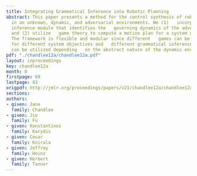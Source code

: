 ```yaml
---
title: Integrating Grammatical Inference into Robotic Planning
abstract: This paper presents a method for the control synthesis of robotic   systems
  in an unknown, dynamic, and adversarial environments. We (1)   incorporate a grammatical
  inference module that identifies the   governing dynamics of the adversarial environment
  and (2) utilize   game theory to compute a motion plan for a system given a task   specification.
  The framework is flexible and modular since different   games can be formulated
  for different system objectives and   different grammatical inference algorithms
  can be utilized depending   on the abstract nature of the dynamic environment.
pdf: "./chandlee12a/chandlee12a.pdf"
layout: inproceedings
key: chandlee12a
month: 0
firstpage: 69
lastpage: 83
origpdf: http://jmlr.org/proceedings/papers/v21/chandlee12a/chandlee12a.pdf
sections: 
authors:
- given: Jane
  family: Chandlee
- given: Jie
  family: Fu
- given: Konstantinos
  family: Karydis
- given: Cesar
  family: Koirala
- given: Jeffrey
  family: Heinz
- given: Herbert
  family: Tanner
---
```

